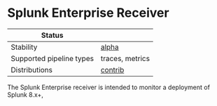 # Splunk Enterprise Receiver

| Status                   |                       |
| ------------------------ |-----------------------|
| Stability                | [alpha]               |
| Supported pipeline types | traces, metrics       |
| Distributions            | [contrib]             |

The Splunk Enterprise receiver is intended to monitor a deployment of Splunk 8.x+,


[alpha]:https://github.com/open-telemetry/opentelemetry-collector#beta
[contrib]:https://github.com/open-telemetry/opentelemetry-collector-releases/tree/main/distributions/otelcol-contrib